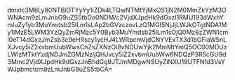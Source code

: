 dmxlc3M6Ly80NTBiOTYyYy1iZDk4LTQwNTMtYjMxOS1jN2M0MmZkYzM3OWNAcm9zLmJnbG9uZS5tbDo0NDM/c2VjdXJpdHk9dGxzI1RMU193dWxhYmluZy1yb3MuYmdsb25lLm1sLAp2bGVzczovLzQ1MGI5NjJjLWJkOTgtNDA1My1iMzE5LWM3YzQyZmRjMzc5Y0Byb3MuYmdsb25lLm1sOjQ0Mz9zZWN1cml0eT14dGxzJmZsb3c9eHRscy1ycHJ4LWRpcmVjdCNYVExTX3d1bGFiaW5nLXJvcy5iZ2xvbmUubWwsCnZsZXNzOi8vNDUwYjk2MmMtYmQ5OC00MDUzLWIzMTktYzdjNDJmZGMzNzljQHJvcy5iZ2xvbmUubWw6NDQzP3R5cGU9d3Mmc2VjdXJpdHk9dGxzJnBhdGg9JTJmMDgwNSUyZiNXU19UTFNfd3VsYWJpbmctcm9zLmJnbG9uZS5tbCA=
